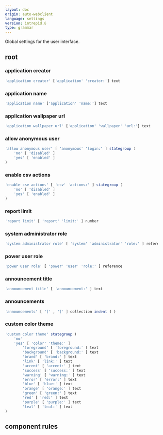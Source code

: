 ```yaml
---
layout: doc
origin: auto-webclient
language: settings
version: intrepid.8
type: grammar
---
```


Global settings for the user interface.

## root


### application creator

```js
'application creator' ['application' 'creator:'] text
```

### application name

```js
'application name' ['application' 'name:'] text
```

### application wallpaper url

```js
'application wallpaper url' ['application' 'wallpaper' 'url:'] text
```

### allow anonymous user

```js
'allow anonymous user' [ 'anonymous' 'login:' ] stategroup (
	'no' [ 'disabled' ]
	'yes' [ 'enabled' ]
)
```

### enable csv actions

```js
'enable csv actions' [ 'csv' 'actions:' ] stategroup (
	'no' [ 'disabled' ]
	'yes' [ 'enabled' ]
)
```

### report limit

```js
'report limit' [ 'report' 'limit:' ] number
```

### system administrator role

```js
'system administrator role' [ 'system' 'administrator' 'role:' ] reference
```

### power user role

```js
'power user role' [ 'power' 'user' 'role:' ] reference
```

### announcement title

```js
'announcement title' [ 'announcement:' ] text
```

### announcements

```js
'announcements' [ '[' , ']' ] collection indent ( )
```

### custom color theme

```js
'custom color theme' stategroup (
	'no'
	'yes' [ 'color' 'theme:' ]
		'foreground' [ 'foreground:' ] text
		'background' [ 'background:' ] text
		'brand' [ 'brand:' ] text
		'link' [ 'link:' ] text
		'accent' [ 'accent:' ] text
		'success' [ 'success:' ] text
		'warning' [ 'warning:' ] text
		'error' [ 'error:' ] text
		'blue' [ 'blue:' ] text
		'orange' [ 'orange:' ] text
		'green' [ 'green:' ] text
		'red' [ 'red:' ] text
		'purple' [ 'purple:' ] text
		'teal' [ 'teal:' ] text
)
```

## component rules

```
